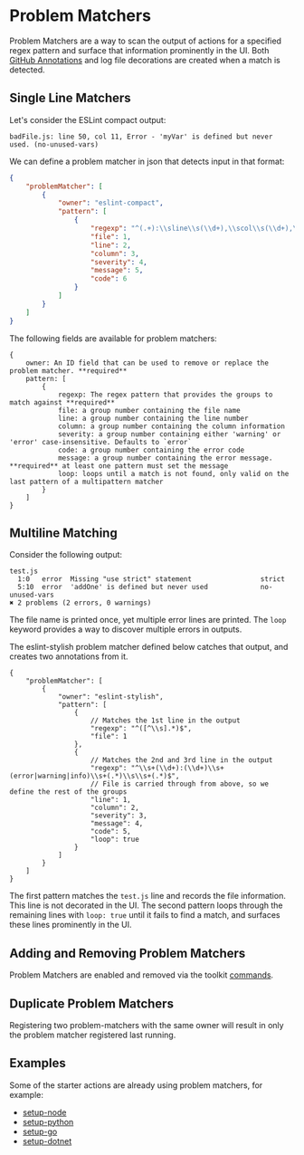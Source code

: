 # Problem Matchers
Problem Matchers are a way to scan the output of actions for a specified regex pattern and surface that information prominently in the UI. Both [GitHub Annotations](https://developer.github.com/v3/checks/runs/#annotations-object-1) and log file decorations are created when a match is detected.

## Single Line Matchers

Let's consider the ESLint compact output:
```
badFile.js: line 50, col 11, Error - 'myVar' is defined but never used. (no-unused-vars)
```
We can define a problem matcher in json that detects input in that format:
```json
{
    "problemMatcher": [
        {
            "owner": "eslint-compact",
            "pattern": [
                {
                    "regexp": "^(.+):\\sline\\s(\\d+),\\scol\\s(\\d+),\\s(Error|Warning|Info)\\s-\\s(.+)\\s\\((.+)\\)$",
                    "file": 1,
                    "line": 2,
                    "column": 3,
                    "severity": 4,
                    "message": 5,
                    "code": 6
                }
            ]
        }
    ]
}
```

The following fields are available for problem matchers:

```
{
    owner: An ID field that can be used to remove or replace the problem matcher. **required**
    pattern: [
        {
            regexp: The regex pattern that provides the groups to match against **required**
            file: a group number containing the file name
            line: a group number containing the line number
            column: a group number containing the column information
            severity: a group number containing either 'warning' or 'error' case-insensitive. Defaults to `error`
            code: a group number containing the error code
            message: a group number containing the error message. **required** at least one pattern must set the message
            loop: loops until a match is not found, only valid on the last pattern of a multipattern matcher
        }
    ]
}
```


## Multiline Matching
Consider the following output:
```
test.js
  1:0   error  Missing "use strict" statement                 strict
  5:10  error  'addOne' is defined but never used             no-unused-vars
✖ 2 problems (2 errors, 0 warnings)
```
The file name is printed once, yet multiple error lines are printed. The `loop` keyword provides a way to discover multiple errors in outputs. 

The eslint-stylish problem matcher defined below catches that output, and creates two annotations from it.

```
{
    "problemMatcher": [
        {
            "owner": "eslint-stylish",
            "pattern": [
                {
                    // Matches the 1st line in the output
                    "regexp": "^([^\\s].*)$",
                    "file": 1
                },
                {
                    // Matches the 2nd and 3rd line in the output
                    "regexp": "^\\s+(\\d+):(\\d+)\\s+(error|warning|info)\\s+(.*)\\s\\s+(.*)$",
                    // File is carried through from above, so we define the rest of the groups
                    "line": 1,
                    "column": 2,
                    "severity": 3,
                    "message": 4,
                    "code": 5,
                    "loop": true
                }
            ]
        }
    ]
}
```

The first pattern matches the `test.js` line and records the file information. This line is not decorated in the UI.
The second pattern loops through the remaining lines with `loop: true` until it fails to find a match, and surfaces these lines prominently in the UI.

## Adding and Removing Problem Matchers
Problem Matchers are enabled and removed via the toolkit [commands](commands.md#problem-matchers).

## Duplicate Problem Matchers
Registering two problem-matchers with the same owner will result in only the problem matcher registered last running.

## Examples
Some of the starter actions are already using problem matchers, for example:
- [setup-node](https://github.com/actions/setup-node/tree/master/.github)
- [setup-python](https://github.com/actions/setup-python/tree/master/.github)
- [setup-go](https://github.com/actions/setup-go/tree/master/.github)
- [setup-dotnet](https://github.com/actions/setup-dotnet/tree/master/.github)
